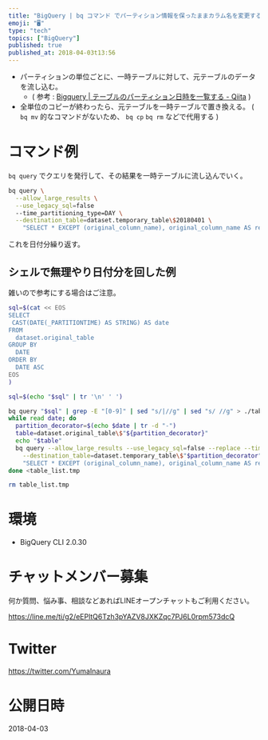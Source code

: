 ```yaml
---
title: "BigQuery | bq コマンド でパーティション情報を保ったままカラム名を変更する"
emoji: "🖥"
type: "tech"
topics: ["BigQuery"]
published: true
published_at: 2018-04-03t13:56
---
```



- パーティションの単位ごとに、一時テーブルに対して、元テーブルのデータを流し込む。
  - ( 参考 : [Bigquery | テーブルのパーティション日時を一覧する - Qiita](https://qiita.com/YumaInaura/items/92aeede01ad8a6309d19) )
- 全単位のコピーが終わったら、元テーブルを一時テーブルで置き換える。 ( `bq mv` 的なコマンドがないため、 `bq cp` `bq rm` などで代用する )

# コマンド例

`bq query` でクエリを発行して、その結果を一時テーブルに流し込んでいく。

```bash
bq query \
  --allow_large_results \
  --use_legacy_sql=false
  --time_partitioning_type=DAY \
  --destination_table=dataset.temporary_table\$20180401 \
    "SELECT * EXCEPT (original_column_name), original_column_name AS replaced_column_name FROM dataset.original_table WHERE _PARTITIONTIME = '2018-04-01"
```

これを日付分繰り返す。

## シェルで無理やり日付分を回した例

雑いので参考にする場合はご注意。

```bash
sql=$(cat << EOS
SELECT
 CAST(DATE(_PARTITIONTIME) AS STRING) AS date
FROM
  dataset.original_table
GROUP BY
  DATE
ORDER BY
  DATE ASC
EOS
)

sql=$(echo "$sql" | tr '\n' ' ')

bq query "$sql" | grep -E "[0-9]" | sed "s/|//g" | sed "s/ //g" > ./table_list.tmp
while read date; do
  partition_decorator=$(echo $date | tr -d "-")
  table=dataset.original_table\$"${partition_decorator}"
  echo "$table"
  bq query --allow_large_results --use_legacy_sql=false --replace --time_partitioning_type=DAY \
    --destination_table=dataset.temporary_table\$"$partition_decorator" \
    "SELECT * EXCEPT (original_column_name), original_column_name AS replaced_column_name FROM dataset.original_table WHERE _PARTITIONTIME = '${date}'"
done <table_list.tmp

rm table_list.tmp
```

# 環境

- BigQuery CLI 2.0.30








<!-- Update From Qiita API -->

# チャットメンバー募集


何か質問、悩み事、相談などあればLINEオープンチャットもご利用ください。

https://line.me/ti/g2/eEPltQ6Tzh3pYAZV8JXKZqc7PJ6L0rpm573dcQ





# Twitter


https://twitter.com/YumaInaura


<!-- Update From Qiita API -->



# 公開日時

2018-04-03
